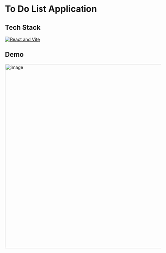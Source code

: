 # To Do List Application
## Tech Stack
[![React and Vite](https://skillicons.dev/icons?i=react,vite)](https://skillicons.dev)
## Demo
<img width="799" height="596" alt="image" src="https://github.com/user-attachments/assets/10ea3d02-c473-4f75-bd95-025397576d02" />

